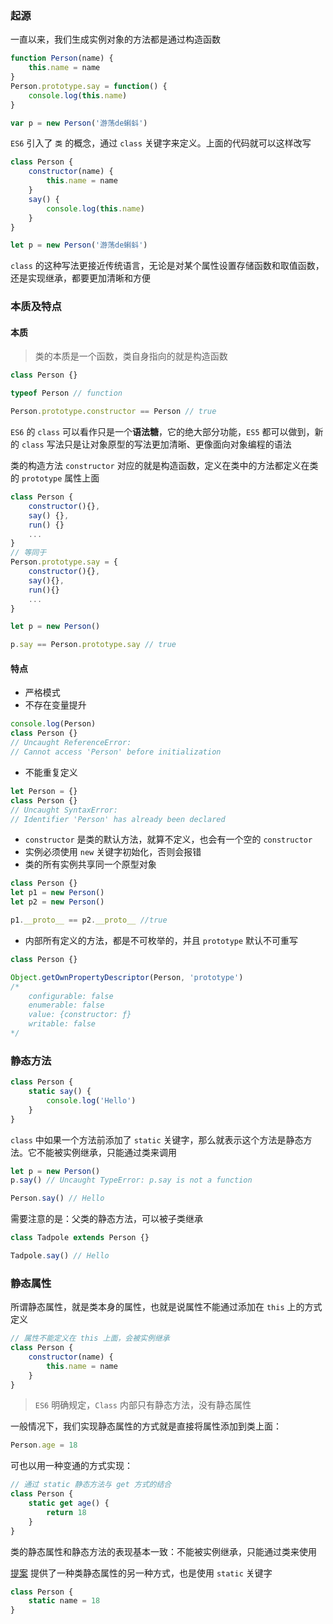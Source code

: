 ### 起源

一直以来，我们生成实例对象的方法都是通过构造函数

```js
function Person(name) {
    this.name = name
}
Person.prototype.say = function() {
    console.log(this.name)
}

var p = new Person('游荡de蝌蚪')
```

`ES6` 引入了 `类` 的概念，通过 `class` 关键字来定义。上面的代码就可以这样改写

```js
class Person {
    constructor(name) {
        this.name = name
    }
    say() {
        console.log(this.name)
    }
}

let p = new Person('游荡de蝌蚪')
```

`class` 的这种写法更接近传统语言，无论是对某个属性设置存储函数和取值函数，还是实现继承，都要更加清晰和方便
### 本质及特点

#### 本质

> 类的本质是一个函数，类自身指向的就是构造函数

```js
class Person {}

typeof Person // function

Person.prototype.constructor == Person // true
```

`ES6` 的 `class` 可以看作只是一个**语法糖**，它的绝大部分功能，`ES5` 都可以做到，新的 `class` 写法只是让对象原型的写法更加清晰、更像面向对象编程的语法

类的构造方法 `constructor` 对应的就是构造函数，定义在类中的方法都定义在类的 `prototype` 属性上面

```js
class Person {
    constructor(){},
    say() {},
    run() {}
    ...
}
// 等同于
Person.prototype.say = {
    constructor(){},
    say(){},
    run(){}
    ...
}

let p = new Person()

p.say == Person.prototype.say // true
```

#### 特点

- 严格模式
- 不存在变量提升
```js
console.log(Person)
class Person {}
// Uncaught ReferenceError: 
// Cannot access 'Person' before initialization
```
- 不能重复定义
```js
let Person = {}
class Person {}
// Uncaught SyntaxError: 
// Identifier 'Person' has already been declared
```
- `constructor` 是类的默认方法，就算不定义，也会有一个空的 `constructor`
- 实例必须使用 `new` 关键字初始化，否则会报错
- 类的所有实例共享同一个原型对象
```js
class Person {}
let p1 = new Person()
let p2 = new Person()

p1.__proto__ == p2.__proto__ //true
```
- 内部所有定义的方法，都是不可枚举的，并且 `prototype` 默认不可重写
```js
class Person {}

Object.getOwnPropertyDescriptor(Person, 'prototype')
/* 
    configurable: false
    enumerable: false
    value: {constructor: ƒ}
    writable: false
*/
```

### 静态方法

```js
class Person {
    static say() {
        console.log('Hello')
    }
}
```
`class` 中如果一个方法前添加了 `static` 关键字，那么就表示这个方法是静态方法。它不能被实例继承，只能通过类来调用

```js
let p = new Person()
p.say() // Uncaught TypeError: p.say is not a function

Person.say() // Hello
```

需要注意的是：父类的静态方法，可以被子类继承

```js
class Tadpole extends Person {}

Tadpole.say() // Hello
```

### 静态属性

所谓静态属性，就是类本身的属性，也就是说属性不能通过添加在 `this` 上的方式定义
```js
// 属性不能定义在 this 上面，会被实例继承
class Person {
    constructor(name) {
        this.name = name
    }
}
```

> `ES6` 明确规定，`Class` 内部只有静态方法，没有静态属性

一般情况下，我们实现静态属性的方式就是直接将属性添加到类上面：
```js
Person.age = 18
```
可也以用一种变通的方式实现：
```js
// 通过 static 静态方法与 get 方式的结合
class Person {
    static get age() {
        return 18
    }
}
```

类的静态属性和静态方法的表现基本一致：不能被实例继承，只能通过类来使用

[提案](https://github.com/tc39/proposal-class-fields) 提供了一种类静态属性的另一种方式，也是使用 `static` 关键字
```js
class Person {
    static name = 18
}
```
